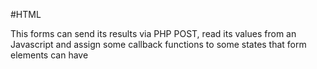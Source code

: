 #HTML 


This forms can send its results via PHP POST, read its values from an Javascript and assign some callback functions to some states that form elements can have